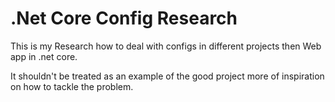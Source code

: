 # .Net Core Config Research


This is my Research how to deal with configs in different projects then Web app in .net core.

It shouldn't be treated as an example of the good project more of inspiration on how to tackle the problem.
